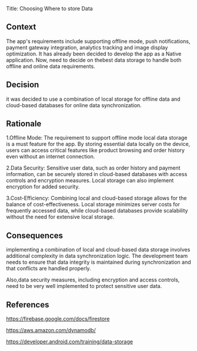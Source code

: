 Title: Choosing Where to store Data


## Context 

The app's requirements include supporting offline mode, push notifications, payment gateway integration, analytics tracking and  image display optimization. 
It has already been decided to develop the app as a Native application. Now, need to decide on thebest data storage to handle both offline and online data requirements.


## Decision

it was decided to use a combination of local storage for offline data and cloud-based databases for online data synchronization.

## Rationale

1.Offline Mode: The requirement to support offline mode local data storage is a must feature for the app. By storing essential data locally on the device,
users can access critical features like product browsing and order history even without an internet connection.

2.Data Security: Sensitive user data, such as order history and payment information, can be securely stored in cloud-based databases with access controls
and encryption measures. Local storage can also implement encryption for added security.

3.Cost-Efficiency: Combining local and cloud-based storage allows for the balance of cost-effectiveness. Local storage minimizes server costs for 
frequently accessed data, while cloud-based databases provide scalability without the need for extensive local storage.

## Consequences 

implementing a combination of local and cloud-based data storage involves additional complexity in data synchronization logic.
The development team needs to ensure that data integrity is maintained during synchronization and that conflicts are handled properly.

Also,data security measures, including encryption and access controls, need to be very well implemented to protect sensitive user data. 


## References 

https://firebase.google.com/docs/firestore

https://aws.amazon.com/dynamodb/

https://developer.android.com/training/data-storage

